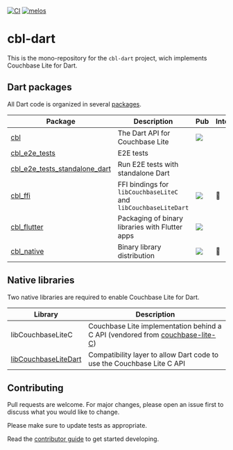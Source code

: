 [![CI](https://github.com/cofu-app/cbl-dart/actions/workflows/ci.yaml/badge.svg)](https://github.com/cofu-app/cbl-dart/actions/workflows/ci.yaml)
[![melos](https://img.shields.io/badge/maintained%20with-melos-f700ff.svg?style=flat-square)](https://github.com/invertase/melos)

# cbl-dart

This is the mono-repository for the `cbl-dart` project, wich implements
Couchbase Lite for Dart.

## Dart packages

All Dart code is organized in several [packages].

| Package                         | Description                                                     | Pub                                                                               | Internal     |
| ------------------------------- | --------------------------------------------------------------- | --------------------------------------------------------------------------------- | ------------ |
| [cbl]                           | The Dart API for Couchbase Lite                                 | [![](https://badgen.net/pub/v/cbl)](https://pub.dev/packages/cbl)                 |              |
| [cbl_e2e_tests]                 | E2E tests                                                       |                                                                                   |              |
| [cbl_e2e_tests_standalone_dart] | Run E2E tests with standalone Dart                              |                                                                                   |              |
| [cbl_ffi]                       | FFI bindings for `libCouchbaseLiteC` and `libCouchbaseLiteDart` | [![](https://badgen.net/pub/v/cbl_ffi)](https://pub.dev/packages/cbl_ffi)         | :red_circle: |
| [cbl_flutter]                   | Packaging of binary libraries with Flutter apps                 | [![](https://badgen.net/pub/v/cbl_flutter)](https://pub.dev/packages/cbl_flutter) |              |
| [cbl_native]                    | Binary library distribution                                     | [![](https://badgen.net/pub/v/cbl_native)](https://pub.dev/packages/cbl_native)   | :red_circle: |

## Native libraries

Two native libraries are required to enable Couchbase Lite for Dart.

| Library                | Description                                                                     |
| ---------------------- | ------------------------------------------------------------------------------- |
| libCouchbaseLiteC      | Couchbase Lite implementation behind a C API (vendored from [couchbase-lite-C]) |
| [libCouchbaseLiteDart] | Compatibility layer to allow Dart code to use the Couchbase Lite C API          |

## Contributing

Pull requests are welcome. For major changes, please open an issue first to
discuss what you would like to change.

Please make sure to update tests as appropriate.

Read the [contributor guide] to get started developing.

[packages]: https://github.com/cofu-app/cbl-dart/tree/main/packages
[cbl]: https://github.com/cofu-app/cbl-dart/tree/main/packages/cbl
[cbl_e2e_tests]:
  https://github.com/cofu-app/cbl-dart/tree/main/packages/cbl_e2e_tests
[cbl_e2e_tests_standalone_dart]:
  https://github.com/cofu-app/cbl-dart/tree/main/packages/cbl_e2e_tests_standalone_dart
[cbl_ffi]: https://github.com/cofu-app/cbl-dart/tree/main/packages/cbl_ffi
[cbl_flutter]:
  https://github.com/cofu-app/cbl-dart/tree/main/packages/cbl_flutter
[cbl_native]: https://github.com/cofu-app/cbl-dart/tree/main/packages/cbl_native
[native]: https://github.com/cofu-app/cbl-dart/tree/main/native
[libcouchbaselitedart]:
  https://github.com/cofu-app/cbl-dart/tree/main/native/cbl-dart
[couchbase-lite-c]: https://github.com/couchbaselabs/couchbase-lite-C
[contributor guide]: ./docs/CONTRIBUTOR_GUIDE.md
